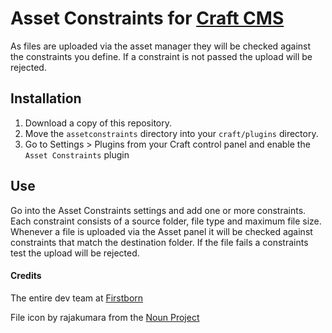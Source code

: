 # Asset Constraints for [Craft CMS](https://craftcms.com/)
As files are uploaded via the asset manager they will be checked against the constraints you define. If a constraint is not passed the upload will be rejected.

## Installation
1. Download a copy of this repository.
1. Move the `assetconstraints` directory into your `craft/plugins` directory.
1. Go to Settings &gt; Plugins from your Craft control panel and enable the `Asset Constraints` plugin

## Use
Go into the Asset Constraints settings and add one or more constraints. Each constraint consists of a source folder, file type and maximum file size. Whenever a file is uploaded via the Asset panel it will be checked against constraints that match the destination folder. If the file fails a constraints test the upload will be rejected.

#### Credits

The entire dev team at [Firstborn](https://www.firstborn.com/)

File icon by rajakumara from the [Noun Project](https://thenounproject.com/)
